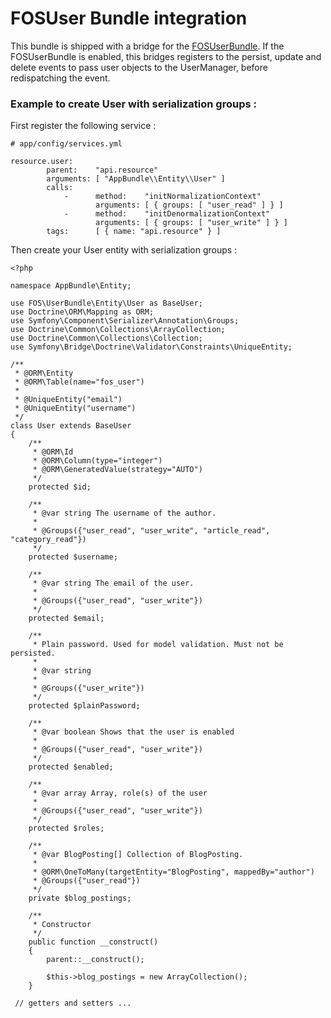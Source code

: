 # FOSUser Bundle integration

This bundle is shipped with a bridge for the [FOSUserBundle](https://github.com/FriendsOfSymfony/FOSUserBundle). If the FOSUserBundle is enabled, this bridges registers to the persist, update and delete events to pass user objects to the UserManager, before redispatching the event. 

### Example to create User with serialization groups :

First register the following service :

```
# app/config/services.yml

resource.user:
        parent:    "api.resource"
        arguments: [ "AppBundle\\Entity\\User" ]
        calls:
            -      method:    "initNormalizationContext"
                   arguments: [ { groups: [ "user_read" ] } ]
            -      method:    "initDenormalizationContext"
                   arguments: [ { groups: [ "user_write" ] } ]
        tags:      [ { name: "api.resource" } ]
```

Then create your User entity with serialization groups :

```
<?php

namespace AppBundle\Entity;

use FOS\UserBundle\Entity\User as BaseUser;
use Doctrine\ORM\Mapping as ORM;
use Symfony\Component\Serializer\Annotation\Groups;
use Doctrine\Common\Collections\ArrayCollection;
use Doctrine\Common\Collections\Collection;
use Symfony\Bridge\Doctrine\Validator\Constraints\UniqueEntity;

/**
 * @ORM\Entity
 * @ORM\Table(name="fos_user")
 *
 * @UniqueEntity("email")
 * @UniqueEntity("username")
 */
class User extends BaseUser
{
    /**
     * @ORM\Id
     * @ORM\Column(type="integer")
     * @ORM\GeneratedValue(strategy="AUTO")
     */
    protected $id;

    /**
     * @var string The username of the author.
     *
     * @Groups({"user_read", "user_write", "article_read", "category_read"})
     */
    protected $username;

    /**
     * @var string The email of the user.
     *
     * @Groups({"user_read", "user_write"})
     */
    protected $email;

    /**
     * Plain password. Used for model validation. Must not be persisted.
     *
     * @var string
     *
     * @Groups({"user_write"})
     */
    protected $plainPassword;

    /**
     * @var boolean Shows that the user is enabled
     *
     * @Groups({"user_read", "user_write"})
     */
    protected $enabled;

    /**
     * @var array Array, role(s) of the user
     *
     * @Groups({"user_read", "user_write"})
     */
    protected $roles;

    /**
     * @var BlogPosting[] Collection of BlogPosting.
     *
     * @ORM\OneToMany(targetEntity="BlogPosting", mappedBy="author")
     * @Groups({"user_read"})
     */
    private $blog_postings;

    /**
     * Constructor
     */
    public function __construct()
    {
        parent::__construct();

        $this->blog_postings = new ArrayCollection();
    }

 // getters and setters ...
```
